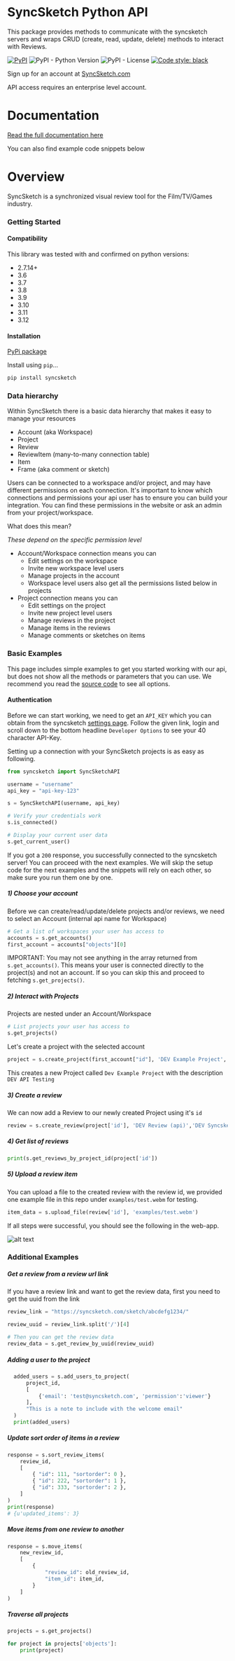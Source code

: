 # SyncSketch Python API

This package provides methods to communicate with the syncsketch servers and wraps CRUD (create, read, update, delete) methods to interact with Reviews.

[![PyPI](https://img.shields.io/pypi/v/syncsketch?color=blue)](https://pypi.org/project/syncsketch/)
![PyPI - Python Version](https://img.shields.io/pypi/pyversions/syncsketch)
![PyPI - License](https://img.shields.io/pypi/l/syncsketch)
[![Code style: black](https://img.shields.io/badge/code%20style-black-000000.svg)](https://github.com/psf/black)

Sign up for an account at
[SyncSketch.com](https://syncsketch.com)

API access requires an enterprise level account.

# Documentation

[Read the full documentation here](https://syncsketch.github.io/python-api/)

You can also find example code snippets below

# Overview

SyncSketch is a synchronized visual review tool for the Film/TV/Games industry.

### Getting Started

#### Compatibility
This library was tested with and confirmed on python versions:
- 2.7.14+
- 3.6
- 3.7
- 3.8
- 3.9
- 3.10
- 3.11
- 3.12

#### Installation

[PyPi package](https://pypi.org/project/syncsketch/)

Install using `pip`...

```bash
pip install syncsketch
```

### Data hierarchy

Within SyncSketch there is a basic data hierarchy that makes it easy to manage your resources

- Account (aka Workspace)
- Project
- Review
- ReviewItem (many-to-many connection table)
- Item
- Frame (aka comment or sketch)

Users can be connected to a workspace and/or project, and may have different permissions on each connection.
It's important to know which connections and permissions your api user has to ensure you can build your integration.
You can find these permissions in the website or ask an admin from your project/workspace.

What does this mean?

_These depend on the specific permission level_

- Account/Workspace connection means you can
  - Edit settings on the workspace
  - Invite new workspace level users
  - Manage projects in the account
  - Workspace level users also get all the permissions listed below in projects
- Project connection means you can
  - Edit settings on the project
  - Invite new project level users
  - Manage reviews in the project
  - Manage items in the reviews
  - Manage comments or sketches on items

### Basic Examples

This page includes simple examples to get you started working with our api, but does not show all the methods or parameters that you can use.
We recommend you read the [source code](https://github.com/syncsketch/python-api/blob/master/syncsketch/syncsketch.py) to see all options. 

#### Authentication
Before we can start working, we need to get an `API_KEY` which you can obtain from the syncsketch [settings page](https://syncsketch.com/pro/#/userProfile/settings). Follow the given link, login and scroll down to the bottom headline `Developer Options` to see your 40 character API-Key.


Setting up a connection with your SyncSketch projects is as easy as following. 

```python
from syncsketch import SyncSketchAPI

username = "username"
api_key = "api-key-123"

s = SyncSketchAPI(username, api_key)

# Verify your credentials work
s.is_connected()

# Display your current user data
s.get_current_user()
```

If you got a `200` response, you successfully connected to the syncsketch server! You can proceed with the next examples. We will skip the setup code for the next examples and the snippets will rely on each other, so make sure you run them one by one.


##### 1) Choose your account

Before we can create/read/update/delete projects and/or reviews, we need to select an Account (internal api name for Workspace)

```python
# Get a list of workspaces your user has access to
accounts = s.get_accounts()
first_account = accounts["objects"][0]
```

IMPORTANT: You may not see anything in the array returned from `s.get_accounts()`.
This means your user is connected directly to the project(s) and not an account.
If so you can skip this and proceed to fetching `s.get_projects()`.

##### 2) Interact with Projects

Projects are nested under an Account/Workspace

```python
# List projects your user has access to
s.get_projects()
```

Let's create a project with the selected account

```python
project = s.create_project(first_account["id"], 'DEV Example Project', 'DEV API Testing')
```

This creates a new Project called `Dev Example Project` with the description `DEV API Testing`

##### 3) Create a review

We can now add a Review to our newly created Project using it's `id`

```python
review = s.create_review(project['id'], 'DEV Review (api)','DEV Syncsketch API Testing')
```

##### 4) Get list of reviews

```python
print(s.get_reviews_by_project_id(project['id'])
```

##### 5) Upload a review item

You can upload a file to the created review with the review id, we provided one example file in this repo under `examples/test.webm` for testing.

```python
item_data = s.upload_file(review['id'], 'examples/test.webm')
```

If all steps were successful, you should see the following in the web-app. 

![alt text](https://github.com/syncsketch/python-api/blob/documentation/examples/resources/exampleResult.jpg?raw=true)

### Additional Examples

##### Get a review from a review url link

If you have a review link and want to get the review data, first you need to get the uuid from the link

```python
review_link = "https://syncsketch.com/sketch/abcdefg1234/"

review_uuid = review_link.split('/')[4]

# Then you can get the review data
review_data = s.get_review_by_uuid(review_uuid)
```

##### Adding a user to the project
```python
  added_users = s.add_users_to_project(
      project_id,
      [
          {'email': 'test@syncsketch.com', 'permission':'viewer'}
      ],
      "This is a note to include with the welcome email"
  )
  print(added_users)
```


##### Update sort order of items in a review
```python
response = s.sort_review_items(
    review_id,
    [
        { "id": 111, "sortorder": 0 },
        { "id": 222, "sortorder": 1 },
        { "id": 333, "sortorder": 2 },
    ]
)
print(response)
# {u'updated_items': 3}
```


##### Move items from one review to another
```python
response = s.move_items(
    new_review_id,
    [
        {
            "review_id": old_review_id,
            "item_id": item_id,
        }
    ]
)
```


##### Traverse all projects
```python
projects = s.get_projects()

for project in projects['objects']:
    print(project)
```

